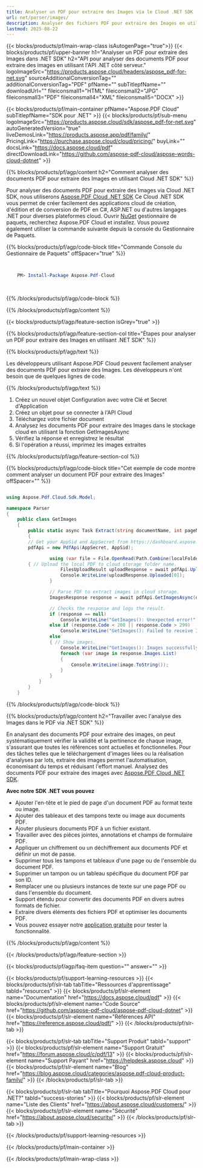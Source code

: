 ```yaml
---
title: Analyser un PDF pour extraire des Images via le Cloud .NET SDK
url: net/parser/images/
description: Analyser des fichiers PDF pour extraire des Images en utilisant Aspose.PDF Cloud SDK pour .NET. Améliorez la découvrabilité et l'indexation.
lastmod: 2025-08-22
---
```


{{< blocks/products/pf/main-wrap-class isAutogenPage="true">}}
{{< blocks/products/pf/upper-banner h1="Analyser un PDF pour extraire des Images dans .NET SDK" h2="API pour analyser des documents PDF pour extraire des images en utilisant l'API .NET côté serveur." logoImageSrc="https://products.aspose.cloud/headers/aspose_pdf-for-net.svg" sourceAdditionalConversionTag="" additionalConversionTag="PDF" pfName="" subTitlepfName="" downloadUrl="" fileiconsmall1="HTML" fileiconsmall2="JPG" fileiconsmall3="PDF" fileiconsmall4="XML" fileiconsmall5="DOCX" >}}

{{< blocks/products/pf/main-container pfName="Aspose.PDF Cloud" subTitlepfName="SDK pour .NET" >}}
{{< blocks/products/pf/sub-menu logoImageSrc="https://products.aspose.cloud/sdk/aspose_pdf-for-net.svg"
autoGeneratedVersion="true"
liveDemosLink="https://products.aspose.app/pdf/family/" PricingLink="https://purchase.aspose.cloud/cloud/pricing/" buyLink="" docsLink="https://docs.aspose.cloud/pdf"  directDownloadLink="https://github.com/aspose-pdf-cloud/aspose-words-cloud-dotnet" >}}

{{% blocks/products/pf/agp/content h2="Comment analyser des documents PDF pour extraire des Images en utilisant Cloud .NET SDK" %}}

Pour analyser des documents PDF pour extraire des Images via Cloud .NET SDK, nous utiliserons
[Aspose.PDF Cloud .NET SDK](https://products.aspose.cloud/pdf/net/)
Ce Cloud .NET SDK vous permet de créer facilement des applications cloud de création, d'édition et de conversion de PDF en C#, ASP.NET ou d'autres langages .NET pour diverses plateformes cloud. Ouvrir
[NuGet](https://www.nuget.org/packages/Aspose.Pdf-Cloud)
gestionnaire de paquets, recherchez
Aspose.PDF Cloud
et installez. Vous pouvez également utiliser la commande suivante depuis la console du Gestionnaire de Paquets.

{{% blocks/products/pf/agp/code-block title="Commande Console du Gestionnaire de Paquets" offSpacer="true" %}}

```powershell

     
    PM> Install-Package Aspose.Pdf-Cloud
     
     

```

{{% /blocks/products/pf/agp/code-block %}}

{{% /blocks/products/pf/agp/content %}}

{{< blocks/products/pf/agp/feature-section isGrey="true" >}}

{{% blocks/products/pf/agp/feature-section-col title="Étapes pour analyser un PDF pour extraire des Images en utilisant .NET SDK" %}}

{{% blocks/products/pf/agp/text %}}

Les développeurs utilisant Aspose.PDF Cloud peuvent facilement analyser des documents PDF pour extraire des Images. Les développeurs n'ont besoin que de quelques lignes de code.

{{% /blocks/products/pf/agp/text %}}

1. Créez un nouvel objet Configuration avec votre Clé et Secret d'Application
1. Créez un objet pour se connecter à l'API Cloud
1. Téléchargez votre fichier document
1. Analysez les documents PDF pour extraire des Images dans le stockage cloud en utilisant la fonction GetImagesAsync
1. Vérifiez la réponse et enregistrez le résultat
1. Si l'opération a réussi, imprimez les images extraites

{{% /blocks/products/pf/agp/feature-section-col %}}

{{% blocks/products/pf/agp/code-block title="Cet exemple de code montre comment analyser un document PDF pour extraire des Images" offSpacer="" %}}

```cs

using Aspose.Pdf.Cloud.Sdk.Model;

namespace Parser
{
    public class GetImages
    {
        public static async Task Extract(string documentName, int pageNumber, string remoteFolder)
        {
		// Get your AppSid and AppSecret from https://dashboard.aspose.cloud (free registration required). 
		pdfApi = new PdfApi(AppSecret, AppSid);

                using (var file = File.OpenRead(Path.Combine(localFolder, documentName)))
		{ // Upload the local PDF to cloud storage folder name.
                    FilesUploadResult uploadResponse = await pdfApi.UploadFileAsync(Path.Combine(remoteFolder, documentName), documentName);
                    Console.WriteLine(uploadResponse.Uploaded[0]);
                }

                // Parse PDF to extract images in cloud storage.
                ImagesResponse response = await pdfApi.GetImagesAsync(documentName, pageNumber, folder: remoteFolder);

                // Checks the response and logs the result.
                if (response == null)
                    Console.WriteLine("GetImages(): Unexpected error!");
                else if (response.Code < 200 || response.Code > 299)
                    Console.WriteLine("GetImages(): Failed to receive Images from '{0}' page of the document.", pageNumber);
                else
                { // Show images.
                    Console.WriteLine("GetImages(): Images successfully received from the document '{0}.", documentName);
                    foreach (var image in response.Images.List)
                    {
                        Console.WriteLine(image.ToString());
                    }
                }
            }
        }
    }
```

{{% /blocks/products/pf/agp/code-block %}}

{{% blocks/products/pf/agp/content h2="Travailler avec l'analyse des Images dans le PDF via .NET SDK" %}}

En analysant des documents PDF pour extraire des images, on peut systématiquement vérifier la validité et la pertinence de chaque image, s'assurant que toutes les références sont actuelles et fonctionnelles. Pour des tâches telles que le téléchargement d'images liées ou la réalisation d'analyses par lots, extraire des images permet l'automatisation, économisant du temps et réduisant l'effort manuel.
Analysez des documents PDF pour extraire des images avec [Aspose.PDF Cloud .NET SDK](https://products.aspose.cloud/pdf/net/).

**Avec notre SDK .NET vous pouvez**

+ Ajouter l'en-tête et le pied de page d'un document PDF au format texte ou image.
+ Ajouter des tableaux et des tampons texte ou image aux documents PDF.
+ Ajouter plusieurs documents PDF à un fichier existant.
+ Travailler avec des pièces jointes, annotations et champs de formulaire PDF.
+ Appliquer un chiffrement ou un déchiffrement aux documents PDF et définir un mot de passe.
+ Supprimer tous les tampons et tableaux d'une page ou de l'ensemble du document PDF.
+ Supprimer un tampon ou un tableau spécifique du document PDF par son ID.
+ Remplacer une ou plusieurs instances de texte sur une page PDF ou dans l'ensemble du document.
+ Support étendu pour convertir des documents PDF en divers autres formats de fichier.
+ Extraire divers éléments des fichiers PDF et optimiser les documents PDF.
+ Vous pouvez essayer notre [application gratuite](https://products.aspose.app/pdf/) pour tester la fonctionnalité.

{{% /blocks/products/pf/agp/content %}}

{{< /blocks/products/pf/agp/feature-section >}}

{{< blocks/products/pf/agp/faq-item question="" answer="" >}}

{{< blocks/products/pf/support-learning-resources >}}
{{< blocks/products/pf/slr-tab tabTitle="Ressources d'apprentissage" tabId="resources" >}}
{{< blocks/products/pf/slr-element name="Documentation" href="https://docs.aspose.cloud/pdf" >}}
{{< blocks/products/pf/slr-element name="Code Source" href="https://github.com/aspose-pdf-cloud/aspose-pdf-cloud-dotnet" >}}
{{< blocks/products/pf/slr-element name="Références API" href="https://reference.aspose.cloud/pdf/" >}}
{{< /blocks/products/pf/slr-tab >}}

{{< blocks/products/pf/slr-tab tabTitle="Support Produit" tabId="support" >}}
{{< blocks/products/pf/slr-element name="Support Gratuit" href="https://forum.aspose.cloud/c/pdf/13" >}}
{{< blocks/products/pf/slr-element name="Support Payant" href="https://helpdesk.aspose.cloud" >}}
{{< blocks/products/pf/slr-element name="Blog" href="https://blog.aspose.cloud/categories/aspose.pdf-cloud-product-family/" >}}
{{< /blocks/products/pf/slr-tab >}}

{{< blocks/products/pf/slr-tab tabTitle="Pourquoi Aspose.PDF Cloud pour .NET?" tabId="success-stories" >}}
{{< blocks/products/pf/slr-element name="Liste des Clients" href="https://about.aspose.cloud/customers/" >}}
{{< blocks/products/pf/slr-element name="Sécurité" href="https://about.aspose.cloud/security/" >}}
{{< /blocks/products/pf/slr-tab >}}

{{< /blocks/products/pf/support-learning-resources >}}

{{< /blocks/products/pf/main-container >}}

{{< /blocks/products/pf/main-wrap-class >}}


